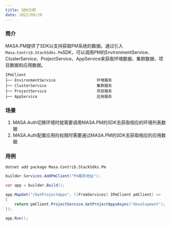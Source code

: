 ```yaml
---
title: SDK示例
date: 2022/09/29
---
```


### 简介

MASA.PM提供了SDK以支持获取PM系统的数据。通过引入`Masa.Contrib.StackSdks.Pm`SDK，可以调用PM的EnvironmentService、ClusterService、ProjectService、AppService来获取环境数据、集群数据、项目数据和应用数据。

```
IPmClient
├── EnvironmentService                  环境服务
├── ClusterService                      集群服务
├── ProjectService                      项目服务
├── AppService                          应用服务
```

### 场景

1. MASA.Auth切换环境时就需要调用MASA.PM的SDK去获取相应的环境列表数据
2. MASA.Auth配置应用的权限时需要通过MASA.PM的SDK去获取相应的应用数据

### 用例

```
dotnet add package Masa.Contrib.StackSdks.Pm
```

```c#
builder.Services.AddPmClient("Pm服务地址");

var app = builder.Build();

app.MapGet("/GetProjectApps", ([FromServices] IPmClient pmClient) =>
{
    return pmClient.ProjectService.GetProjectAppsAsync("development");
});

app.Run();
```

